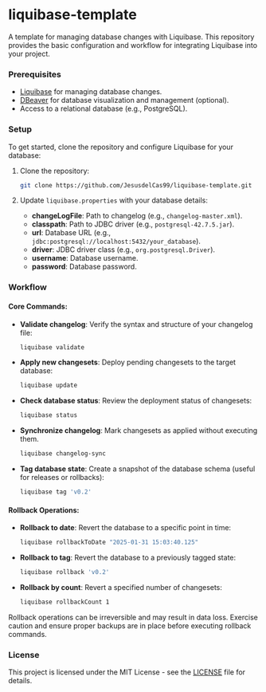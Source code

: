 # liquibase-template

A template for managing database changes with Liquibase. This repository provides the basic configuration and workflow for integrating Liquibase into your project.

### Prerequisites

-   [Liquibase](https://formulae.brew.sh/formula/liquibase) for managing database changes.
-   [DBeaver](https://dbeaver.io/) for database visualization and management (optional).
-   Access to a relational database (e.g., PostgreSQL).

### Setup

To get started, clone the repository and configure Liquibase for your database:

1.  Clone the repository:

    ```bash
    git clone https://github.com/JesusdelCas99/liquibase-template.git
    ```

2.  Update `liquibase.properties` with your database details:
    -   **changeLogFile**: Path to changelog (e.g., `changelog-master.xml`).
    -   **classpath**: Path to JDBC driver (e.g., `postgresql-42.7.5.jar`).
    -   **url**: Database URL (e.g., `jdbc:postgresql://localhost:5432/your_database`).
    -   **driver**: JDBC driver class (e.g., `org.postgresql.Driver`).
    -   **username**: Database username.
    -   **password**: Database password.

### Workflow

#### Core Commands:

-   **Validate changelog**: Verify the syntax and structure of your changelog file:
    ```bash
    liquibase validate
    ```

-   **Apply new changesets**: Deploy pending changesets to the target database:
    ```bash
    liquibase update
    ```

-   **Check database status**: Review the deployment status of changesets:
    ```bash
    liquibase status
    ```

-   **Synchronize changelog**: Mark changesets as applied without executing them. 
    ```bash
    liquibase changelog-sync
    ```

-   **Tag database state**: Create a snapshot of the database schema (useful for releases or rollbacks):
    ```bash
    liquibase tag 'v0.2'
    ```

#### Rollback Operations:

-   **Rollback to date**: Revert the database to a specific point in time:
    ```bash
    liquibase rollbackToDate "2025-01-31 15:03:40.125"
    ```

-   **Rollback to tag**: Revert the database to a previously tagged state:
    ```bash
    liquibase rollback 'v0.2'
    ```

-   **Rollback by count**: Revert a specified number of changesets:
    ```bash
    liquibase rollbackCount 1
    ```

Rollback operations can be irreversible and may result in data loss. Exercise caution and ensure proper backups are in place before executing rollback commands.

### License

This project is licensed under the MIT License - see the [LICENSE](LICENSE) file for details.
